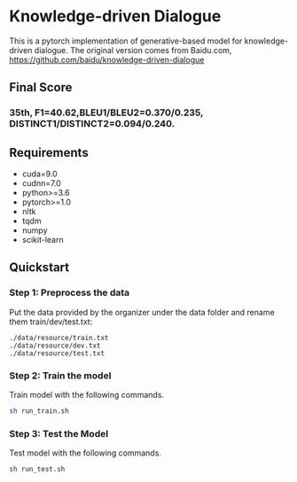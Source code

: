 Knowledge-driven Dialogue
=============================

This is a pytorch implementation of generative-based model for knowledge-driven dialogue. The original version comes from Baidu.com, https://github.com/baidu/knowledge-driven-dialogue

## Final Score
### 35th, F1=40.62,BLEU1/BLEU2=0.370/0.235, DISTINCT1/DISTINCT2=0.094/0.240.

## Requirements

* cuda=9.0
* cudnn=7.0
* python>=3.6
* pytorch>=1.0
* nltk
* tqdm
* numpy
* scikit-learn

## Quickstart

### Step 1: Preprocess the data

Put the data provided by the organizer under the data folder and rename them  train/dev/test.txt: 

```
./data/resource/train.txt
./data/resource/dev.txt
./data/resource/test.txt
```

### Step 2: Train the model

Train model with the following commands.

```bash
sh run_train.sh
```

### Step 3: Test the Model

Test model with the following commands.

```bash
sh run_test.sh
```

